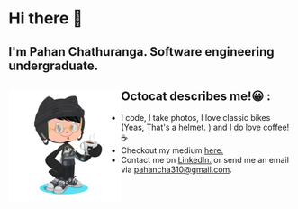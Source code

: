# Hi there 👋
## I'm Pahan Chathuranga. Software engineering undergraduate.


## Octocat describes me!😀  :<img align="left" width="200" height="200" src="images/my-octocat.png">
- I code, I take photos, I love classic bikes (Yeas, That's a helmet. ) and I do love coffee! ☕
- Checkout my medium <a href="https://pahancha.medium.com/" target="_blank">here.</a>
- Contact me on <a href="https://www.linkedin.com/in/pahan-chathuranga/" target="_blank">LinkedIn.</a> or send me an email via pahancha310@gmail.com.
